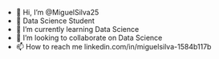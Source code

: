 - 👋 Hi, I’m @MiguelSilva25
- 👀 Data Science Student
- 🌱 I’m currently learning Data Science
- 💞️ I’m looking to collaborate on Data Science
- 📫 How to reach me linkedin.com/in/miguelsilva-1584b117b

<!---
MiguelSilva25/MiguelSilva25 is a ✨ special ✨ repository because its `README.md` (this file) appears on your GitHub profile.
You can click the Preview link to take a look at your changes.
--->
